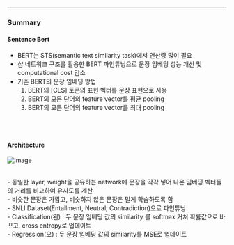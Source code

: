 ---

### Summary

#### Sentence Bert
- BERT는 STS(semantic text similarity task)에서 연산량 많이 필요
- 샴 네트워크 구조를 활용한 BERT 파인튜닝으로 문장 임베딩 성능 개선 및 computational cost 감소
- 기존 BERT의 문장 임베딩 방법
   1) BERT의 [CLS] 토큰의 표현 벡터를 문장 표현으로 사용
   2) BERT의 모든 단어의 feature vector를 평균 pooling
   3) BERT의 모든 단어의 feature vector를 최대 pooling
      
<br>


<br>

#### Architecture

![image](https://github.com/Juxhee/Papers/assets/60679596/d74bd12a-62f6-49d7-885d-0674e0c84fe4)


<br>
- 동일한 layer, weight을 공유하는 network에 문장을 각각 넣어 나온 임베딩 벡터들의 거리를 비교하여 유사도를 계산 
<br>
- 비슷한 문장은 가깝고, 비슷하지 않은 문장은 멀게 학습하도록 함
<br>
- SNLI Dataset(Entailment, Neutral, Contradiction)으로 파인튜닝
<br>
- Classification(왼) : 두 문장 임베딩 값의 similarity 를 softmax 거쳐 확률값으로 바꾸고, cross entropy로 업데이트
<br>
- Regression(오) : 두 문장 임베딩 값의 similarity를 MSE로 업데이트



